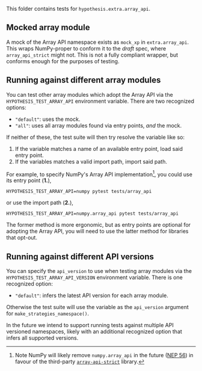 This folder contains tests for `hypothesis.extra.array_api`.

## Mocked array module

A mock of the Array API namespace exists as `mock_xp` in `extra.array_api`. This
wraps NumPy-proper to conform it to the *draft* spec, where `array_api_strict`
might not. This is not a fully compliant wrapper, but conforms enough for the
purposes of testing.

## Running against different array modules

You can test other array modules which adopt the Array API via the
`HYPOTHESIS_TEST_ARRAY_API` environment variable. There are two recognized
options:

* `"default"`: uses the mock.
* `"all"`: uses all array modules found via entry points, _and_ the mock.

If neither of these, the test suite will then try resolve the variable like so:

1. If the variable matches a name of an available entry point, load said entry point.
2. If the variables matches a valid import path, import said path.

For example, to specify NumPy's Array API implementation[^1], you could use its
entry point (**1.**),

    HYPOTHESIS_TEST_ARRAY_API=numpy pytest tests/array_api

or use the import path (**2.**),

    HYPOTHESIS_TEST_ARRAY_API=numpy.array_api pytest tests/array_api

The former method is more ergonomic, but as entry points are optional for
adopting the Array API, you will need to use the latter method for libraries
that opt-out.

## Running against different API versions

You can specify the `api_version` to use when testing array modules via the 
`HYPOTHESIS_TEST_ARRAY_API_VERSION` environment variable. There is one
recognized option:

* `"default"`: infers the latest API version for each array module.

Otherwise the test suite will use the variable as the `api_version` argument for
`make_strategies_namespace()`.

In the future we intend to support running tests against multiple API versioned
namespaces, likely with an additional recognized option that infers all
supported versions.

[^1]: Note NumPy will likely remove `numpy.array_api` in the future ([NEP 56](https://github.com/numpy/numpy/pull/25542))
in favour of the third-party [`array-api-strict`](https://github.com/data-apis/array-api-strict) library.